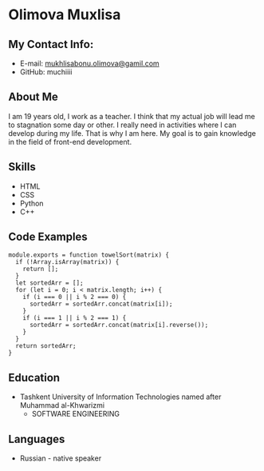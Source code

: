 # Olimova Muxlisa

## My Contact Info:
+ E-mail: mukhlisabonu.olimova@gamil.com
+ GitHub: muchiiii

## About Me
I am 19 years old, I work as a teacher. I think that my actual job will lead me to stagnation some day or other. 
I really need in activities where I can develop during my life. 
That is why I am here. My goal is to gain knowledge in the field of front-end development.

## Skills
+ HTML
+ CSS
+ Python
+ C++

## Code Examples
```
module.exports = function towelSort(matrix) {
  if (!Array.isArray(matrix)) {
    return [];
  }
  let sortedArr = [];
  for (let i = 0; i < matrix.length; i++) {
    if (i === 0 || i % 2 === 0) {
      sortedArr = sortedArr.concat(matrix[i]);
    }
    if (i === 1 || i % 2 === 1) {
      sortedArr = sortedArr.concat(matrix[i].reverse());
    }
  }
  return sortedArr;
}
```
## Education
+ Tashkent University of Information Technologies named after Muhammad al-Khwarizmi
  * SOFTWARE ENGINEERING

## Languages
+ Russian - native speaker
